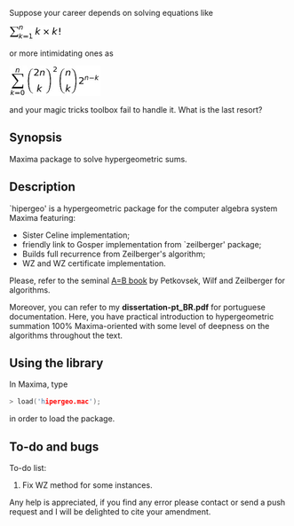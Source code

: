 Suppose your career depends on solving equations like

![Equation 1](./img/eq1.png)

or more intimidating ones as

![Equation 2](./img/eq2.png)

and your magic tricks toolbox fail to handle it.
What is the last resort?

## Synopsis

Maxima package to solve hypergeometric sums.

## Description

`hipergeo' is a hypergeometric package for the computer algebra system Maxima featuring:
- Sister Celine implementation;
- friendly link to Gosper implementation from `zeilberger' package;
- Builds full recurrence from Zeilberger's algorithm;
- WZ and WZ certificate implementation.

Please, refer to the seminal [A=B book](http://www.amazon.com/A-B-Marko-Petkovsek/dp/1568810636) by
Petkovsek, Wilf and Zeilberger for algorithms.

Moreover, you can refer to my __dissertation-pt_BR.pdf__ for portuguese
documentation. Here, you have practical introduction to hypergeometric
summation 100% Maxima-oriented with some level of deepness on the algorithms
throughout the text.


## Using the library

In Maxima, type

```c
> load('hipergeo.mac');
```

in order to load the package.


## To-do and bugs

To-do list:

1. Fix WZ method for some instances.

Any help is appreciated, if you find any error please contact or send a push
request and I will be delighted to cite your amendment.
